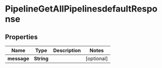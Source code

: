 

# PipelineGetAllPipelinesdefaultResponse


## Properties

| Name | Type | Description | Notes |
|------------ | ------------- | ------------- | -------------|
|**message** | **String** |  |  [optional] |



